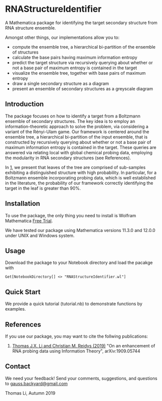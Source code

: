 # RNAStructureIdentifier
A Mathematica package for identifying the target secondary structure from RNA structure ensemble.

Amongst other things, our implementations allow you to:

- compute the ensemble tree, a hierarchical bi-partition of the ensemble of structures
- calculate the base pairs having maximum information entropy
- predict the target structure via recursively querying about whether or not
	a base pair of maximum entropy is contained in the target
- visualize the ensemble tree, together with base pairs of maximum entropy
- draw a single secondary structure as a diagram
- present an ensemble of secondary structures as a greyscale diagram

## Introduction

The package focuses on how to identify a target from a Boltzmann ensemble of secondary structures. The key idea is to employ an information-theoretic approach to solve the problem, via considering a variant of the Rényi-Ulam game. Our framework is centered around the ensemble tree, a hierarchical bi-partition of the input ensemble, that is constructed by recursively querying about whether or not a base pair of maximum information entropy is contained in the target. These queries are answered via relating local with global chemical probing data, employing the modularity in RNA secondary structures (see References).

In [1](http://arxiv.org/abs/1909.05744), we present that  leaves  of the tree are comprised of sub-samples exhibiting a distinguished structure with high probability. In particular, for a Boltzmann ensemble incorporating probing data, which is well established in the literature, the probability of our framework correctly identifying the target in the leaf is greater than 90%.

## Installation

To use the package, the only thing you need to install is Wolfram Mathematica [Free Trial](https://www.wolfram.com/mathematica/trial/).

We have tested our package using Mathematica versions 11.3.0 and 12.0.0 under UNIX and Windows system.

## Usage
Download the package to your Notebook directory and load the pacakge with
```
Get[NotebookDirectory[] <> "RNAStructureIdentifier.wl"]
```

## Quick Start

We provide a quick tutorial (tutorial.nb) to demonstrate functions by examples.


## References

If you use our package, you may want to cite the follwing publications:

1. [Thomas J.X. Li and Christian M. Reidys (2019)](http://arxiv.org/abs/1909.05744)
"On an enhancement of RNA probing data using Information Theory", arXiv:1909.05744


## Contact

We need your feedback! Send your comments, suggestions, and questions to
gauss.backyard@gmail.com

Thomas Li, Autumn 2019
